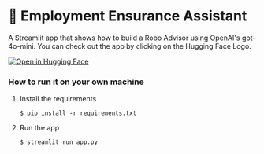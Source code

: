 # 💬 Employment Ensurance Assistant

A Streamlit app that shows how to build a Robo Advisor using OpenAI's gpt-4o-mini. You can check out the app by clicking on the Hugging Face Logo.

[![Open in Hugging Face](https://huggingface.co/datasets/huggingface/brand-assets/resolve/main/hf-logo-with-title.svg)](https://huggingface.co/spaces/nasim-samei/AI-agent)

### How to run it on your own machine

1. Install the requirements

   ```
   $ pip install -r requirements.txt
   ```

2. Run the app

   ```
   $ streamlit run app.py
   ```
